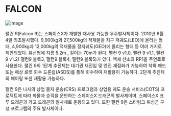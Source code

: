 # FALCON
![image](https://user-images.githubusercontent.com/16698414/155048628-8c9a8d9d-a95c-43ef-90b1-043d0f594c70.png)

팰컨 9(Falcon 9)는 스페이스X가 개발한 재사용 가능한 우주발사체이다. 2010년 6월 4일 최초발사했다. 9,900kg과 27,500kg의 적재물을 지구 저궤도(LEO)에 올리는 형태, 4,900kg과 12,000kg의 적재물을 정지궤도(GEO)에 올리는 형태 등 여러 가지로 제안되었다. 유선형에 지름 5.2m , 길이는 70m가 된다. 팰컨 9 v1.0, 팰컨 9 v1.1, 팰컨 9 v1.2( 팰컨9 블록3, 팰컨9 블록4, 팰컨9 블록5)가 있다. 액체 산소와 RP1을 주연료로 사용한다. 팰컨 9의 1단계 추진체는 대기권 재진입 및 엔진 재점화가 가능하여 착륙 패드 또는 해상 로켓 회수 드론쉽(ASDS)를 통해 회수하여 재활용이 가능하다. 2단계 추진체의 페어링 또한 재활용 가능하다.

팰컨 9은 나사의 상업 물자 운송(CRS) 프로그램과 상업용 궤도 운송 서비스(COTS) 프로젝트에 따라 화물과 승객을 운반하는 스페이스X 드래곤의 발사체이며, 스페이스X 크루 드래곤과 카고 드래곤의 발사체로 운용되고 있다. 또한 팰컨 9은 스타링크 위성군 구성 프로그램의 주요 발사체이다.
